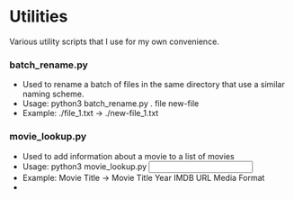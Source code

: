 # Utilities

Various utility scripts that I use for my own convenience.

### batch_rename.py  
- Used to rename a batch of files in the same directory that use a similar naming scheme.
- Usage: python3 batch_rename.py . file new-file
- Example: ./file_1.txt -> ./new-file_1.txt

### movie_lookup.py
- Used to add information about a movie to a list of movies
- Usage: python3 movie_lookup.py <input file> <output TSV file>
- Example: Movie Title -> Movie Title <TAB> Year <TAB> IMDB URL <TAB> Media Format
- 
